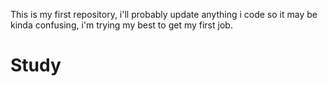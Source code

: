 This is my first repository, i'll probably update anything i code so it may be kinda confusing, i'm trying my best to get my first job.
# Study
